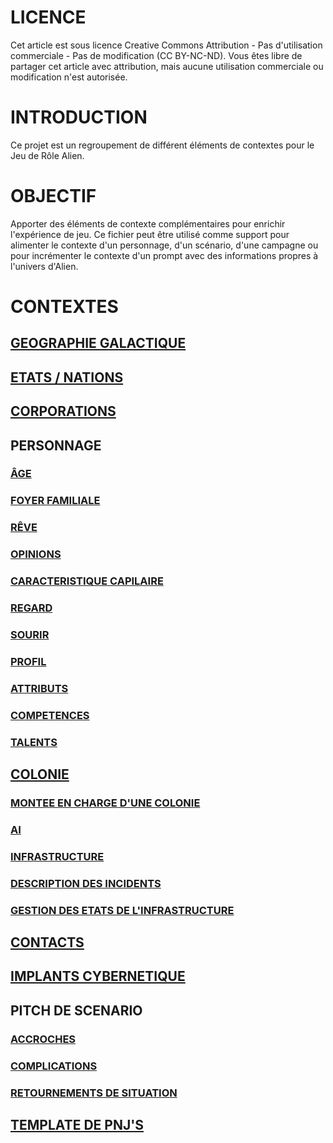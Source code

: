 # LICENCE
Cet article est sous licence Creative Commons Attribution - Pas d'utilisation commerciale - Pas de modification (CC BY-NC-ND). Vous êtes libre de partager cet article avec attribution, mais aucune utilisation commerciale ou modification n'est autorisée.

# INTRODUCTION
Ce projet est un regroupement de différent éléments de contextes pour le Jeu de Rôle Alien.

# OBJECTIF
Apporter des éléments de contexte complémentaires pour enrichir l'expérience de jeu. Ce fichier peut être utilisé comme support pour alimenter le contexte d'un personnage, d'un scénario, d'une campagne ou pour incrémenter le contexte d'un prompt avec des informations propres à l'univers d'Alien.

# CONTEXTES

## [GEOGRAPHIE GALACTIQUE](https://github.com/ChrisLex-Freelance/Alien_IAJDRPGAI/blob/main/Contexte.md#geographie-galactique)

## [ETATS / NATIONS](https://github.com/ChrisLex-Freelance/Alien_IAJDRPGAI/blob/main/Contexte.md#etatsnations)

## [CORPORATIONS](https://github.com/ChrisLex-Freelance/Alien_IAJDRPGAI/blob/main/Contexte.md#corporation)

## PERSONNAGE
### [ÂGE](https://github.com/ChrisLex-Freelance/Alien_IAJDRPGAI/blob/main/Contexte.md#%C3%A2ge)
### [FOYER FAMILIALE](https://github.com/ChrisLex-Freelance/Alien_IAJDRPGAI/blob/main/Contexte.md#foyer-familliale)
### [RÊVE](https://github.com/ChrisLex-Freelance/Alien_IAJDRPGAI/blob/main/Contexte.md#r%C3%AAve)
### [OPINIONS](https://github.com/ChrisLex-Freelance/Alien_IAJDRPGAI/blob/main/Contexte.md#opinions)
### [CARACTERISTIQUE CAPILAIRE](https://github.com/ChrisLex-Freelance/Alien_IAJDRPGAI/blob/main/Contexte.md#caracteristique-capillaire)
### [REGARD](https://github.com/ChrisLex-Freelance/Alien_IAJDRPGAI/blob/main/Contexte.md#regard)
### [SOURIR](https://github.com/ChrisLex-Freelance/Alien_IAJDRPGAI/blob/main/Contexte.md#sourire)
### [PROFIL](https://github.com/ChrisLex-Freelance/Alien_IAJDRPGAI/blob/main/Contexte.md#profil)
### [ATTRIBUTS](https://github.com/ChrisLex-Freelance/Alien_IAJDRPGAI/blob/main/Contexte.md#attributs)
### [COMPETENCES](https://github.com/ChrisLex-Freelance/Alien_IAJDRPGAI/blob/main/Contexte.md#competences)
### [TALENTS](https://github.com/ChrisLex-Freelance/Alien_IAJDRPGAI/blob/main/Contexte.md#talents)

## [COLONIE](https://github.com/ChrisLex-Freelance/Alien_IAJDRPGAI/blob/main/Contexte.md#colonie)
### [MONTEE EN CHARGE D'UNE COLONIE](https://github.com/ChrisLex-Freelance/Alien_IAJDRPGAI/blob/main/Contexte.md#colonie)
### [AI](https://github.com/ChrisLex-Freelance/Alien_IAJDRPGAI/blob/main/Contexte.md#ai)
### [INFRASTRUCTURE](https://github.com/ChrisLex-Freelance/Alien_IAJDRPGAI/blob/main/Contexte.md#infrastructures)
### [DESCRIPTION DES INCIDENTS](https://github.com/ChrisLex-Freelance/Alien_IAJDRPGAI/blob/main/Contexte.md#infrastructures)
### [GESTION DES ETATS DE L'INFRASTRUCTURE](https://github.com/ChrisLex-Freelance/Alien_IAJDRPGAI/blob/main/Contexte.md#gestion-des-etats-de-linfrastructure)

## [CONTACTS](https://github.com/ChrisLex-Freelance/Alien_IAJDRPGAI/blob/main/Contexte.md#contacts)

## [IMPLANTS CYBERNETIQUE](https://github.com/ChrisLex-Freelance/Alien_IAJDRPGAI/blob/main/Contexte.md#contacts)

## PITCH DE SCENARIO
### [ACCROCHES](https://github.com/ChrisLex-Freelance/Alien_IAJDRPGAI/blob/main/Contexte.md#contacts)
### [COMPLICATIONS](https://github.com/ChrisLex-Freelance/Alien_IAJDRPGAI/blob/main/Contexte.md#complications-de-sc%C3%A9nario)
### [RETOURNEMENTS DE SITUATION](https://github.com/ChrisLex-Freelance/Alien_IAJDRPGAI/blob/main/Contexte.md#complications-de-sc%C3%A9nario)

## [TEMPLATE DE PNJ'S](https://github.com/ChrisLex-Freelance/Alien_IAJDRPGAI/blob/main/Contexte.md#complications-de-sc%C3%A9nario)
